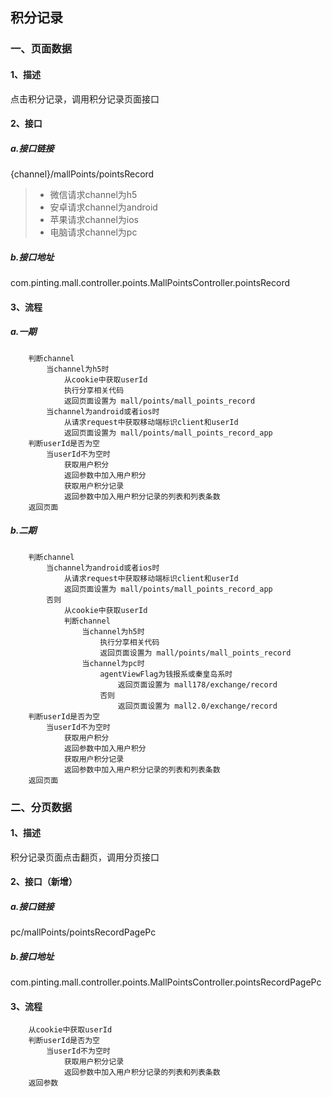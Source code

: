 ## 积分记录
### 一、页面数据
#### 1、描述
点击积分记录，调用积分记录页面接口
#### 2、接口
##### a.接口链接
{channel}/mallPoints/pointsRecord
> + 微信请求channel为h5
> + 安卓请求channel为android
> + 苹果请求channel为ios
> + 电脑请求channel为pc
##### b.接口地址
com.pinting.mall.controller.points.MallPointsController.pointsRecord
#### 3、流程
##### a.一期

```
    判断channel
        当channel为h5时
            从cookie中获取userId
            执行分享相关代码
            返回页面设置为 mall/points/mall_points_record
        当channel为android或者ios时
            从请求request中获取移动端标识client和userId
            返回页面设置为 mall/points/mall_points_record_app
    判断userId是否为空
        当userId不为空时
            获取用户积分
            返回参数中加入用户积分
            获取用户积分记录
            返回参数中加入用户积分记录的列表和列表条数
    返回页面
```

##### b.二期
```
    判断channel
        当channel为android或者ios时
            从请求request中获取移动端标识client和userId
            返回页面设置为 mall/points/mall_points_record_app
        否则
            从cookie中获取userId
            判断channel
                当channel为h5时
                    执行分享相关代码
                    返回页面设置为 mall/points/mall_points_record
                当channel为pc时
                    agentViewFlag为钱报系或秦皇岛系时
                        返回页面设置为 mall178/exchange/record
                    否则
                        返回页面设置为 mall2.0/exchange/record
    判断userId是否为空
        当userId不为空时
            获取用户积分
            返回参数中加入用户积分
            获取用户积分记录
            返回参数中加入用户积分记录的列表和列表条数
    返回页面
```

### 二、分页数据
#### 1、描述
积分记录页面点击翻页，调用分页接口
#### 2、接口（新增）
##### a.接口链接
pc/mallPoints/pointsRecordPagePc
##### b.接口地址
com.pinting.mall.controller.points.MallPointsController.pointsRecordPagePc
#### 3、流程
```
    从cookie中获取userId
    判断userId是否为空
        当userId不为空时
            获取用户积分记录
            返回参数中加入用户积分记录的列表和列表条数
    返回参数
```
